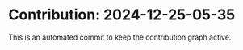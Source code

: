 # Contribution: 2024-12-25-05-35
This is an automated commit to keep the contribution graph active.
